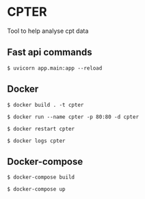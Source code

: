 # CPTER
Tool to help analyse cpt data

## Fast api commands
```
$ uvicorn app.main:app --reload
```
## Docker
```
$ docker build . -t cpter

$ docker run --name cpter -p 80:80 -d cpter

$ docker restart cpter

$ docker logs cpter
```

## Docker-compose
```
$ docker-compose build

$ docker-compose up
```